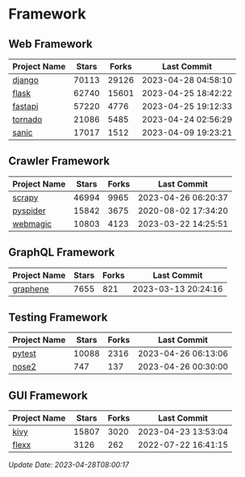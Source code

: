 # Framework

## Web Framework
| Project Name | Stars | Forks | Last Commit |
| ------------ | ----- | ----- | ----------- |
| [django](https://github.com/django/django) | 70113 | 29126 | 2023-04-28 04:58:10 |
| [flask](https://github.com/pallets/flask) | 62740 | 15601 | 2023-04-25 18:42:22 |
| [fastapi](https://github.com/tiangolo/fastapi) | 57220 | 4776 | 2023-04-25 19:12:33 |
| [tornado](https://github.com/tornadoweb/tornado) | 21086 | 5485 | 2023-04-24 02:56:29 |
| [sanic](https://github.com/sanic-org/sanic) | 17017 | 1512 | 2023-04-09 19:23:21 |

## Crawler Framework
| Project Name | Stars | Forks | Last Commit |
| ------------ | ----- | ----- | ----------- |
| [scrapy](https://github.com/scrapy/scrapy) | 46994 | 9965 | 2023-04-26 06:20:37 |
| [pyspider](https://github.com/binux/pyspider) | 15842 | 3675 | 2020-08-02 17:34:20 |
| [webmagic](https://github.com/code4craft/webmagic) | 10803 | 4123 | 2023-03-22 14:25:51 |

## GraphQL Framework
| Project Name | Stars | Forks | Last Commit |
| ------------ | ----- | ----- | ----------- |
| [graphene](https://github.com/graphql-python/graphene) | 7655 | 821 | 2023-03-13 20:24:16 |

## Testing Framework
| Project Name | Stars | Forks | Last Commit |
| ------------ | ----- | ----- | ----------- |
| [pytest](https://github.com/pytest-dev/pytest) | 10088 | 2316 | 2023-04-26 06:13:06 |
| [nose2](https://github.com/nose-devs/nose2) | 747 | 137 | 2023-04-26 00:30:00 |

## GUI Framework
| Project Name | Stars | Forks | Last Commit |
| ------------ | ----- | ----- | ----------- |
| [kivy](https://github.com/kivy/kivy) | 15807 | 3020 | 2023-04-23 13:53:04 |
| [flexx](https://github.com/flexxui/flexx) | 3126 | 262 | 2022-07-22 16:41:15 |

*Update Date: 2023-04-28T08:00:17*